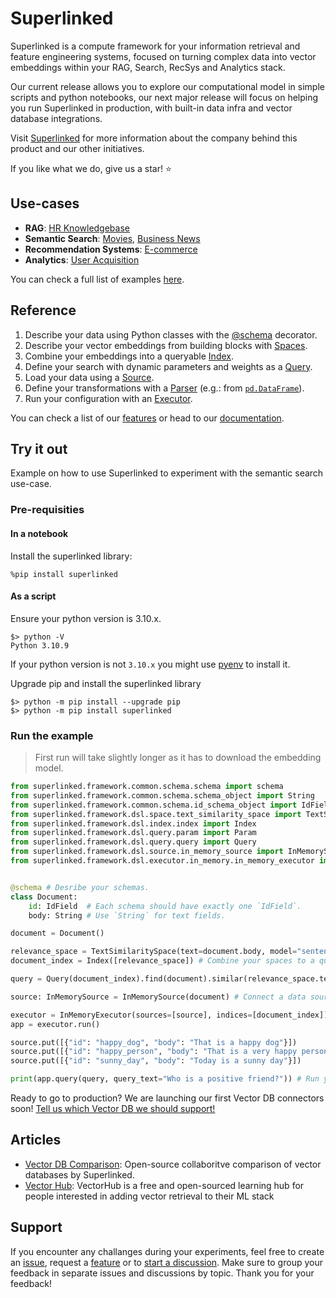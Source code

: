 # Superlinked 

Superlinked is a compute framework for your information retrieval and feature engineering systems, focused on turning complex data into vector embeddings within your RAG, Search, RecSys and Analytics stack.

Our current release allows you to explore our computational model in simple scripts and python notebooks, our next major release will focus on helping you run Superlinked in production, with built-in data infra and vector database integrations.

Visit [Superlinked](https://superlinked.com/) for more information about the company behind this product and our other initiatives.

If you like what we do, give us a star! ⭐

## Use-cases

- **RAG**: [HR Knowledgebase](https://github.com/superlinked/superlinked/blob/main/notebook/rag_hr_knowledgebase.ipynb)
- **Semantic Search**: [Movies](https://github.com/superlinked/superlinked/blob/main/notebook/semantic_search_netflix_titles.ipynb), [Business News](https://github.com/superlinked/superlinked/blob/main/notebook/semantic_search_news.ipynb)
- **Recommendation Systems**: [E-commerce](https://github.com/superlinked/superlinked/blob/main/notebook/recommendations_e_commerce.ipynb)
- **Analytics**: [User Acquisition](https://github.com/superlinked/superlinked/blob/main/notebook/analytics_user_acquisition.ipynb)

You can check a full list of examples [here](https://github.com/superlinked/superlinked/tree/main/notebook).

## Reference

1. Describe your data using Python classes with the [@schema](https://github.com/superlinked/superlinked/blob/main/docs/superlinked/framework/common/schema/schema.md) decorator.
2. Describe your vector embeddings from building blocks with [Spaces](https://github.com/superlinked/superlinked/blob/main/docs/superlinked/framework/dsl/space/index.md).
3. Combine your embeddings into a queryable [Index](https://github.com/superlinked/superlinked/blob/main/docs/superlinked/framework/dsl/index/index.m.md).
4. Define your search with dynamic parameters and weights as a [Query](https://github.com/superlinked/superlinked/blob/main/docs/superlinked/framework/dsl/query/query.md).
5. Load your data using a [Source](https://github.com/superlinked/superlinked/blob/main/docs/superlinked/framework/dsl/source/index.md).
6. Define your transformations with a [Parser](https://github.com/superlinked/superlinked/blob/main/docs/superlinked/framework/common/parser) (e.g.: from [`pd.DataFrame`](https://github.com/superlinked/superlinked/blob/main/docs/superlinked/framework/common/parser/dataframe_parser.md)). 
7. Run your configuration with an [Executor](https://github.com/superlinked/superlinked/blob/main/docs/superlinked/framework/dsl/executor/in_memory/in_memory_executor.md).

You can check a list of our [features](https://github.com/superlinked/superlinked/tree/main/notebook/feature) or head to our [documentation](https://github.com/superlinked/superlinked/tree/main/docs).
  
## Try it out

Example on how to use Superlinked to experiment with the semantic search use-case. 

### Pre-requisities

#### In a notebook

Install the superlinked library: 
```
%pip install superlinked
```

#### As a script 
Ensure your python version is 3.10.x.

```commandline
$> python -V
Python 3.10.9
```

If your python version is not `3.10.x` you might use [pyenv](https://github.com/pyenv/pyenv) to install it. 

Upgrade pip and install the superlinked library

```commandline
$> python -m pip install --upgrade pip
$> python -m pip install superlinked
```

### Run the example

>First run will take slightly longer as it has to download the embedding model.  

```python
from superlinked.framework.common.schema.schema import schema
from superlinked.framework.common.schema.schema_object import String
from superlinked.framework.common.schema.id_schema_object import IdField
from superlinked.framework.dsl.space.text_similarity_space import TextSimilaritySpace
from superlinked.framework.dsl.index.index import Index
from superlinked.framework.dsl.query.param import Param
from superlinked.framework.dsl.query.query import Query
from superlinked.framework.dsl.source.in_memory_source import InMemorySource
from superlinked.framework.dsl.executor.in_memory.in_memory_executor import InMemoryExecutor


@schema # Desribe your schemas.
class Document:
    id: IdField  # Each schema should have exactly one `IdField`.
    body: String # Use `String` for text fields.

document = Document()

relevance_space = TextSimilaritySpace(text=document.body, model="sentence-transformers/all-mpnet-base-v2") # Select your semantic embedding model.
document_index = Index([relevance_space]) # Combine your spaces to a queryable index.

query = Query(document_index).find(document).similar(relevance_space.text, Param("query_text")) # Define your query with dynamic parameters.

source: InMemorySource = InMemorySource(document) # Connect a data source to your schema.

executor = InMemoryExecutor(sources=[source], indices=[document_index]) # Tie it all together to run your configuration.
app = executor.run()

source.put([{"id": "happy_dog", "body": "That is a happy dog"}])
source.put([{"id": "happy_person", "body": "That is a very happy person"}])
source.put([{"id": "sunny_day", "body": "Today is a sunny day"}])

print(app.query(query, query_text="Who is a positive friend?")) # Run your query.
```

Ready to go to production? We are launching our first Vector DB connectors soon! [Tell us which Vector DB we should support!](https://github.com/superlinked/superlinked/discussions/41)

## Articles

- [Vector DB Comparison](https://superlinked.com/vector-db-comparison/): Open-source collaboritve comparison of vector databases by Superlinked.
- [Vector Hub](https://superlinked.com/vectorhub/): VectorHub is a free and open-sourced learning hub for people interested in adding vector retrieval to their ML stack

## Support

If you encounter any challanges during your experiments, feel free to create an [issue](https://github.com/superlinked/superlinked/issues/new?assignees=ClaireSuperlinked&labels=bug&projects=&template=bug_report.md&title=), request a [feature](https://github.com/superlinked/superlinked/issues/new?assignees=ClaireSuperlinked&labels=enhancement&projects=&template=feature_request.md&title=) or to [start a discussion](https://github.com/superlinked/superlinked/discussions/new/choose).
Make sure to group your feedback in separate issues and discussions by topic. Thank you for your feedback!
